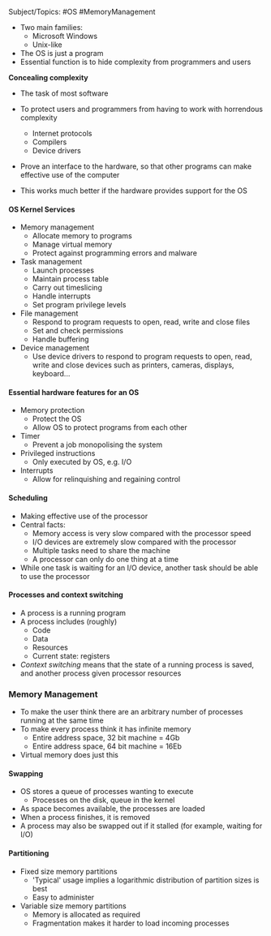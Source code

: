 Subject/Topics: #OS #MemoryManagement

- Two main families:
	- Microsoft Windows
	- Unix-like
- The OS is just a program
- Essential function is to hide complexity from programmers and users

**Concealing complexity**
- The task of most software
- To protect users and programmers from having to work with horrendous complexity
	- Internet protocols
	- Compilers
	- Device drivers

- Prove an interface to the hardware, so that other programs can make effective use of the computer
- This works much better if the hardware provides support for the OS

#### OS Kernel Services

- Memory management
	- Allocate memory to programs
	- Manage virtual memory
	- Protect against programming errors and malware
- Task management
	- Launch processes
	- Maintain process table
	- Carry out timeslicing
	- Handle interrupts
	- Set program privilege levels
- File management
	- Respond to program requests to open, read, write and close files
	- Set and check permissions
	- Handle buffering
- Device management
	- Use device drivers to respond to program requests to open, read, write and close devices such as printers, cameras, displays, keyboard...


#### Essential hardware features for an OS

- Memory protection
	- Protect the OS
	- Allow OS to protect programs from each other
- Timer
	- Prevent a job monopolising the system
- Privileged instructions
	- Only executed by OS, e.g. I/O
- Interrupts
	- Allow for relinquishing and regaining control

#### Scheduling

- Making effective use of the processor
- Central facts:
	- Memory access is very slow compared with the processor speed
	- I/O devices are extremely slow compared with the processor
	- Multiple tasks need to share the machine
	- A processor can only do one thing at a time
- While one task is waiting for an I/O device, another task should be able to use the processor

#### Processes and context switching

- A process is a running program
- A process includes (roughly)
	- Code
	- Data
	- Resources
	- Current state: registers
- *Context switching* means that the state of a running process is saved, and another process given processor resources

### Memory Management

- To make the user think there are an arbitrary number of processes running at the same time
- To make every process think it has infinite memory
	- Entire address space, 32 bit machine = 4Gb
	- Entire address space, 64 bit machine = 16Eb
- Virtual memory does just this

#### Swapping

- OS stores a queue of processes wanting to execute
	- Processes on the disk, queue in the kernel
- As space becomes available, the processes are loaded
- When a process finishes, it is removed
- A process may also be swapped out if it stalled (for example, waiting for I/O)

#### Partitioning

- Fixed size memory partitions
	- 'Typical' usage implies a logarithmic distribution of partition sizes is best
	- Easy to administer
- Variable size memory partitions 
	- Memory is allocated as required
	- Fragmentation makes it harder to load incoming processes